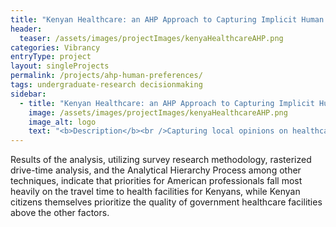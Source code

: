 ```yaml
---
title: "Kenyan Healthcare: an AHP Approach to Capturing Implicit Human Preferences"
header:
  teaser: /assets/images/projectImages/kenyaHealthcareAHP.png
categories: Vibrancy
entryType: project
layout: singleProjects
permalink: /projects/ahp-human-preferences/
tags: undergraduate-research decisionmaking
sidebar:
  - title: "Kenyan Healthcare: an AHP Approach to Capturing Implicit Human Preferences"
    image: /assets/images/projectImages/kenyaHealthcareAHP.png
    image_alt: logo
    text: "<b>Description</b><br />Capturing local opinions on healthcare outcomes using a a data-driven and in-person survey approach.<br /><b>Timeline:</b><br />Summer 2019 to Spring 2020<br /><b>People:</b><br /><a href='/people/danrunfolafall2017'>Dan Runfola</a><br />"
---
```

Results of the analysis, utilizing survey research methodology, rasterized drive-time analysis, and the Analytical Hierarchy Process among other techniques, indicate that priorities for American professionals fall most heavily on the travel time to health facilities for Kenyans, while Kenyan citizens themselves prioritize the quality of government healthcare facilities above the other factors.
